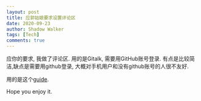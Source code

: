 ```yaml
---
layout: post
title: 应郭姑娘要求设置评论区
date: 2020-09-23
author: Shadow Walker
tags: [Tech]
comments: true
---
```


应你的要求, 我做了评论区.  用的是Gitalk, 需要用GitHub账号登录. 有点是比较简洁,缺点是需要用github登录, 大概对手机用户和没有github账号的人很不友好. 

用的是这个[guide](https://easonback26.github.io/ShadowArchive/document/). 

Hope you enjoy it. 